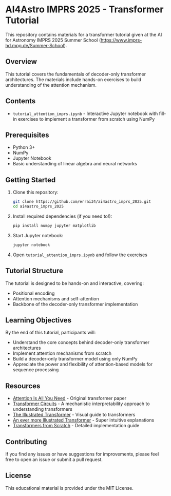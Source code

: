 # AI4Astro IMPRS 2025 - Transformer Tutorial

This repository contains materials for a transformer tutorial given at the AI for Astronomy IMPRS 2025 Summer School (https://www.imprs-hd.mpg.de/Summer-School).

## Overview

This tutorial covers the fundamentals of decoder-only transformer architectures. The materials include hands-on exercises to build understanding of the attention mechanism.

## Contents

- `tutorial_attention_imprs.ipynb` - Interactive Jupyter notebook with fill-in exercises to implement a transformer from scratch using NumPy

## Prerequisites

- Python 3+
- NumPy
- Jupyter Notebook
- Basic understanding of linear algebra and neural networks

## Getting Started

1. Clone this repository:
   ```bash
   git clone https://github.com/errai34/ai4astro_imprs_2025.git
   cd ai4astro_imprs_2025
   ```

2. Install required dependencies (if you need to!):
   ```bash
   pip install numpy jupyter matplotlib
   ```

3. Start Jupyter notebook:
   ```bash
   jupyter notebook
   ```

4. Open `tutorial_attention_imprs.ipynb` and follow the exercises

## Tutorial Structure

The tutorial is designed to be hands-on and interactive, covering:

- Positional encoding
- Attention mechanisms and self-attention
- Backbone of the decoder-only transformer implementation

## Learning Objectives

By the end of this tutorial, participants will:
- Understand the core concepts behind decoder-only transformer architectures
- Implement attention mechanisms from scratch
- Build a decoder-only transformer model using only NumPy
- Appreciate the power and flexibility of attention-based models for sequence processing

## Resources

- [Attention Is All You Need](https://arxiv.org/abs/1706.03762) - Original transformer paper
- [Transformer Circuits](https://transformer-circuits.pub/2021/framework/index.html) - A mechanistic interpretability approach to understanding transformers
- [The Illustrated Transformer](http://jalammar.github.io/illustrated-transformer/) - Visual guide to transformers
- [An ever more Illustrated Transformer](https://pi-tau.github.io/posts/transformer/#token-embedding-layer/) - Super intuitive explanations
- [Transformers from Scratch](https://peterbloem.nl/blog/transformers) - Detailed implementation guide


## Contributing

If you find any issues or have suggestions for improvements, please feel free to open an issue or submit a pull request.

## License

This educational material is provided under the MIT License.
